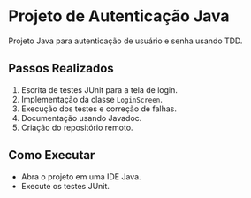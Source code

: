 # Projeto de Autenticação Java

Projeto Java para autenticação de usuário e senha usando TDD.

## Passos Realizados

1. Escrita de testes JUnit para a tela de login.
2. Implementação da classe `LoginScreen`.
3. Execução dos testes e correção de falhas.
4. Documentação usando Javadoc.
5. Criação do repositório remoto.

## Como Executar

- Abra o projeto em uma IDE Java.
- Execute os testes JUnit.
